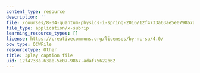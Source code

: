 ```yaml
---
content_type: resource
description: ''
file: /courses/8-04-quantum-physics-i-spring-2016/12f4733a63ae5e079867adaf75622b62_xoCHe0mtxu0.vtt
file_type: application/x-subrip
learning_resource_types: []
license: https://creativecommons.org/licenses/by-nc-sa/4.0/
ocw_type: OCWFile
resourcetype: Other
title: 3play caption file
uid: 12f4733a-63ae-5e07-9867-adaf75622b62
---
```

